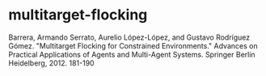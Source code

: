 # multitarget-flocking


 Barrera, Armando Serrato, Aurelio López-López, and Gustavo Rodríguez Gómez. "Multitarget Flocking for Constrained Environments." Advances on Practical Applications of Agents and Multi-Agent Systems. Springer Berlin Heidelberg, 2012. 181-190
